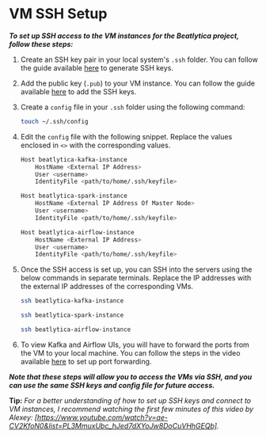 # **VM SSH Setup**

***To set up SSH access to the VM instances for the Beatlytica project, follow these steps:***

1. Create an SSH key pair in your local system's `.ssh` folder. You can follow the guide available [here](https://cloud.google.com/compute/docs/connect/create-ssh-keys#linux-and-macos) to generate SSH keys.

2. Add the public key (`.pub`) to your VM instance. You can follow the guide available [here](https://cloud.google.com/compute/docs/access/create-enable-service-accounts-for-instances#addanexistingkey) to add the SSH keys.

3. Create a `config` file in your `.ssh` folder using the following command:

    ```bash
    touch ~/.ssh/config
    ```

4. Edit the `config` file with the following snippet. Replace the values enclosed in `<>` with the corresponding values.

    ```bash
    Host beatlytica-kafka-instance
        HostName <External IP Address>
        User <username>
        IdentityFile <path/to/home/.ssh/keyfile>

    Host beatlytica-spark-instance
        HostName <External IP Address Of Master Node>
        User <username>
        IdentityFile <path/to/home/.ssh/keyfile>

    Host beatlytica-airflow-instance
        HostName <External IP Address>
        User <username>
        IdentityFile <path/to/home/.ssh/keyfile>
    ```

5. Once the SSH access is set up, you can SSH into the servers using the below commands in separate terminals. Replace the IP addresses with the external IP addresses of the corresponding VMs. 

    ```bash
    ssh beatlytica-kafka-instance
    ```

    ```bash
    ssh beatlytica-spark-instance
    ```

    ```bash
    ssh beatlytica-airflow-instance
    ```

6. To view Kafka and Airflow UIs, you will have to forward the ports from the VM to your local machine. You can follow the steps in the video available [here](https://youtu.be/ae-CV2KfoN0?t=1074) to set up port forwarding.

***Note that these steps will allow you to access the VMs via SSH, and you can use the same SSH keys and config file for future access.***

**Tip:** *For a better understanding of how to set up SSH keys and connect to VM instances, I recommend watching the first few minutes of this video by Alexey: [https://www.youtube.com/watch?v=ae-CV2KfoN0&list=PL3MmuxUbc_hJed7dXYoJw8DoCuVHhGEQb].*

